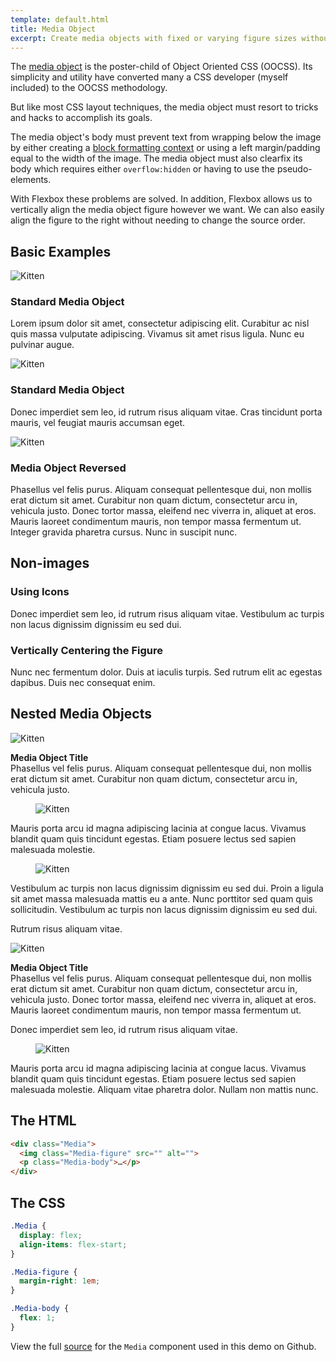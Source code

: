 ```yaml
---
template: default.html
title: Media Object
excerpt: Create media objects with fixed or varying figure sizes without worrying about overflow, clearfixing, or block formatting context hacks.
---
```


The [media object](http://www.stubbornella.org/content/2010/06/25/the-media-object-saves-hundreds-of-lines-of-code) is the poster-child of Object Oriented CSS</a> (OOCSS). Its simplicity and utility have converted many a CSS developer (myself included) to the OOCSS methodology.

But like most CSS layout techniques, the media object must resort to tricks and hacks to accomplish its goals.

The media object's body must prevent text from wrapping below the image by either creating a [block formatting context](http://www.stubbornella.org/content/2013/07/31/re-visiting-the-secret-power-of-block-fomatting-context/) or using a left margin/padding equal to the width of the image. The media object must also clearfix its body which requires either `overflow:hidden` or having to use the pseudo-elements.

With Flexbox these problems are solved. In addition, Flexbox allows us to vertically align the media object figure however we want. We can also easily align the figure to the right without needing to change the source order.

## Basic Examples

<div class="Grid Grid--gutters Grid--full large-Grid--fit">
  <div class="Grid-cell">
    <div class="Demo">
      <div class="Media">
        <img class="Media-figure Image" src="{{ site.baseUrl }}images/kitten.jpg" alt="Kitten">
        <div class="Media-body">
          <h3 class="Demo-title">Standard Media Object</h3>
          <p>Lorem ipsum dolor sit amet, consectetur adipiscing elit. Curabitur ac nisl quis massa vulputate adipiscing. Vivamus sit amet risus ligula. Nunc eu pulvinar augue.</p>
        </div>
      </div>
    </div>
    <div class="Demo">
      <div class="Media">
        <img class="Media-figure Image" src="{{ site.baseUrl }}images/kitten.jpg" alt="Kitten">
        <div class="Media-body">
          <h3 class="Demo-title">Standard Media Object</h3>
          <p>Donec imperdiet sem leo, id rutrum risus aliquam vitae. Cras tincidunt porta mauris, vel feugiat mauris accumsan eget.</p>
        </div>
      </div>
    </div>
  </div>
  <div class="Grid-cell">
    <div class="Demo">
      <div class="Media Media--reverse">
        <img class="Media-figure Image" src="{{ site.baseUrl }}images/kitten.jpg" alt="Kitten">
        <div class="Media-body">
          <h3 class="Demo-title">Media Object Reversed</h3>
          <p>Phasellus vel felis purus. Aliquam consequat pellentesque dui, non mollis erat dictum sit amet. Curabitur non quam dictum, consectetur arcu in, vehicula justo. Donec tortor massa, eleifend nec viverra in, aliquet at eros. Mauris laoreet condimentum mauris, non tempor massa fermentum ut. Integer gravida pharetra cursus. Nunc in suscipit nunc.</p>
        </div>
      </div>
    </div>
  </div>
</div>

## Non-images

<div class="Grid Grid--gutters Grid--full large-Grid--fit">
  <div class="Grid-cell">
    <div class="Demo">
      <div class="Media">
        <figure class="Media-figure"><span class="icon-comments icon-big"></span></figure>
        <div class="Media-body">
          <h3 class="Demo-title">Using Icons</h3>
          <p>Donec imperdiet sem leo, id rutrum risus aliquam vitae. Vestibulum ac turpis non lacus dignissim dignissim eu sed dui.</p>
        </div>
      </div>
    </div>
  </div>
  <div class="Grid-cell">
    <div class="Demo">
      <div class="Media Media--center">
        <figure class="Media-figure"><span class="icon-info-sign icon-big"></span></figure>
        <div class="Media-body">
          <h3 class="Demo-title">Vertically Centering the Figure</h3>
          <p>Nunc nec fermentum dolor. Duis at iaculis turpis. Sed rutrum elit ac egestas dapibus. Duis nec consequat enim.</p>
        </div>
      </div>
    </div>
  </div>
</div>

## Nested Media Objects

<div class="Grid Grid--gutters Grid--full large-Grid--fit">
  <div class="Grid-cell">
    <div class="Demo">
      <div class="Media">
        <img class="Media-figure Image" src="{{ site.baseUrl }}images/kitten.jpg" alt="Kitten">
        <div class="Media-body">
          <p><strong>Media Object Title</strong><br>Phasellus vel felis purus. Aliquam consequat pellentesque dui, non mollis erat dictum sit amet. Curabitur non quam dictum, consectetur arcu in, vehicula justo.</p>
          <div class="Demo u-smaller">
            <div class="Media">
              <figure class="Media-figure">
                <img class="Image Image--tiny" src="{{ site.baseUrl }}images/kitten.jpg" alt="Kitten">
              </figure>
              <p class="Media-body">
                Mauris porta arcu id magna adipiscing lacinia at congue lacus. Vivamus blandit quam quis tincidunt egestas. Etiam posuere lectus sed sapien malesuada molestie.
              </p>
            </div>
          </div>
          <div class="Demo u-smaller">
            <div class="Media">
              <figure class="Media-figure">
                <img class="Image Image--tiny" src="{{ site.baseUrl }}images/kitten.jpg" alt="Kitten">
              </figure>
              <div class="Media-body">
                <p>Vestibulum ac turpis non lacus dignissim dignissim eu sed dui. Proin a ligula sit amet massa malesuada mattis eu a ante. Nunc porttitor sed quam quis sollicitudin. Vestibulum ac turpis non lacus dignissim dignissim eu sed dui.</p>
                <div class="Media Media--center">
                  <span class="Media-figure icon-thumbs-up-alt"></span>
                  <p class="Media-body">Rutrum risus aliquam vitae.</p>
                </div>
              </div>
            </div>
          </div>
        </div>
      </div>
    </div>
  </div>

  <div class="Grid-cell">
    <div class="Demo">
      <div class="Media">
        <img class="Media-figure Image" src="{{ site.baseUrl }}images/kitten.jpg" alt="Kitten">
        <div class="Media-body">
          <p><strong>Media Object Title</strong><br>Phasellus vel felis purus. Aliquam consequat pellentesque dui, non mollis erat dictum sit amet. Curabitur non quam dictum, consectetur arcu in, vehicula justo. Donec tortor massa, eleifend nec viverra in, aliquet at eros. Mauris laoreet condimentum mauris, non tempor massa fermentum ut.</p>
          <div class="Media Media--center u-smaller">
            <span class="Media-figure icon-thumbs-up-alt"></span>
            <p class="Media-body">Donec imperdiet sem leo, id rutrum risus aliquam vitae.</p>
          </div>
          <div class="Demo u-smaller">
            <div class="Media">
              <figure class="Media-figure">
                <img class="Image Image--tiny" src="{{ site.baseUrl }}images/kitten.jpg" alt="Kitten">
              </figure>
              <p class="Media-body">
                Mauris porta arcu id magna adipiscing lacinia at congue lacus. Vivamus blandit quam quis tincidunt egestas. Etiam posuere lectus sed sapien malesuada molestie. Aliquam vitae pharetra dolor. Nullam non mattis nunc.
              </p>
            </div>
          </div>
        </div>
      </div>
    </div>
  </div>
</div>

## The HTML

```html
<div class="Media">
  <img class="Media-figure" src="" alt="">
  <p class="Media-body">…</p>
</div>
```

## The CSS

```css
.Media {
  display: flex;
  align-items: flex-start;
}

.Media-figure {
  margin-right: 1em;
}

.Media-body {
  flex: 1;
}
```

View the full [source](https://github.com/philipwalton/solved-by-flexbox/blob/master/assets/css/components/media.css) for the `Media` component used in this demo on Github.
